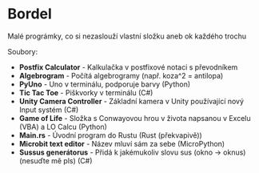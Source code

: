 # Bordel
Malé prográmky, co si nezaslouží vlastní složku aneb ok každého trochu

Soubory:
- **Postfix Calculator** - Kalkulačka v postfixové notaci s převodníkem
- **Algebrogram** - Počítá algebrogramy (např. koza^2 = antilopa)
- **PyUno** - Uno v terminálu, podporuje barvy (Python)
- **Tic Tac Toe** - Piškvorky v terminálu (C#)
- **Unity Camera Controller** - Základní kamera v Unity používající nový Input systém (C#)
- **Game of Life** - Složka s Conwayovou hrou v života napsanou v Excelu (VBA) a LO Calcu (Python)
- **Main.rs** - Úvodní program do Rustu (Rust (překvapivě))
- **Microbit text editor** - Název mluví sám za sebe (MicroPython)
- **Sussus generátorus** - Přidá k jakémukoliv slovu sus (okno -> oknus) (nesuďte mě pls) (C#)
